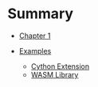 # Summary

- [Chapter 1](./chapter_1.md)
- [Examples](./examples/README.md)

  - [Cython Extension](./cython-ext.md)
  - [WASM Library](./wasm-library.md)
 